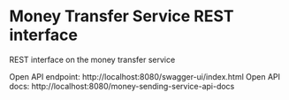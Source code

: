 # Money Transfer Service REST interface
REST interface on the money transfer service


Open API endpoint: http://localhost:8080/swagger-ui/index.html
Open API docs: http://localhost:8080/money-sending-service-api-docs